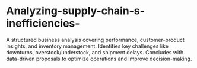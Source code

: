 # Analyzing-supply-chain-s-inefficiencies-
A structured business analysis covering performance, customer-product insights, and inventory management. Identifies key challenges like downturns, overstock/understock, and shipment delays. Concludes with data-driven proposals to optimize operations and improve decision-making.
